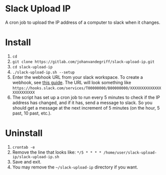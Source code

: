 # Slack Upload IP

A cron job to upload the IP address of a computer to slack when it changes.

# Install
1. `cd`
2. `git clone https://gitlab.com/johanvandegriff/slack-upload-ip.git`
3. `cd slack-upload-ip`
4. `./slack-upload-ip.sh --setup`
5. Enter the webhook URL from your slack workspace. To create a webhook, see [this guide](https://api.slack.com/incoming-webhooks). The URL will look something like `https://hooks.slack.com/services/T00000000/B00000000/XXXXXXXXXXXXXXXXXXXXXXXX`
6. The script has set up a cron job to run every 5 minutes to check if the IP address has changed, and if it has, send a message to slack. So you should get a message at the next increment of 5 minutes (on the hour, 5 past, 10 past, etc.).

# Uninstall
1. `crontab -e`
2. Remove the line that looks like: `*/5 * * * * /home/user/slack-upload-ip/slack-upload-ip.sh`
3. Save and exit.
4. You may remove the `~/slack-upload-ip` directory if you want.